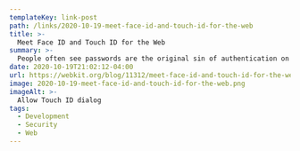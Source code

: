 ```yaml
---
templateKey: link-post
path: /links/2020-10-19-meet-face-id-and-touch-id-for-the-web
title: >-
  Meet Face ID and Touch ID for the Web
summary: >-
  People often see passwords are the original sin of authentication on the web. Passwords can be easy to guess and vulnerable to breaches. Frequent reuse of the same password across the web makes breaches even more profitable.
date: 2020-10-19T21:02:12-04:00
url: https://webkit.org/blog/11312/meet-face-id-and-touch-id-for-the-web/
image: 2020-10-19-meet-face-id-and-touch-id-for-the-web.png
imageAlt: >-
  Allow Touch ID dialog
tags:
  - Development
  - Security
  - Web
---
```

